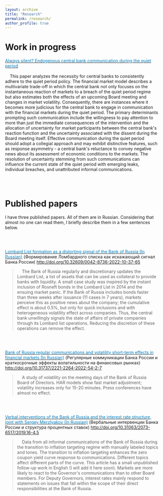 ```yaml
---
layout: archive
title: "Research"
permalink: /research/
author_profile: true
---
```

Work in progress
======
[<span style="color:#007CBB">Always silent? Endogenous central bank communication during the quiet period</span>](http://olegtelegin.github.io/files/OlegTeleginQuietPeriod.pdf) <br>
<br>
<span style="font-size:14px">
&nbsp;&nbsp;&nbsp; This paper analyzes the necessity for central banks to consistently adhere to the quiet period policy. The financial market model describes a multivariate trade-off in which the central bank not only focuses on the instantaneous reaction of markets to a breach of the quiet period regime but also estimates both the effects of an upcoming Board meeting and changes in market volatility. Consequently, there are instances where it becomes more judicious for the central bank to engage in communication with the financial markets during the quiet period. The primary determinants prompting such communication include the willingness to pay attention to more than just the immediate consequences of the intervention and the allocation of uncertainty for market participants between the central bank's reaction function and the uncertainty associated with the dissent during the Board meeting itself. Effective communication during the quiet period should adopt a collegial approach and may exhibit distinctive features, such as response asymmetry - a central bank's reluctance to convey negative news about its assessment of economic conditions to the markets. The resolution of uncertainty stemming from such communications can influence the current state of the quiet period with emerging leaks, individual breaches, and unattributed informal communications.
</span>

<br>
<br>

Published papers
======
I have three published papers. All of them are in Russian. Considering that almost no one can read them, I briefly describe them in a few sentences below.

<br>
<br>

[<span style="color:#007CBB">Lombard List formation as a distorting signal of the Bank of Russia (In Russian)</span>](http://olegtelegin.github.io/files/Oleg_Telegin_Lombard_List.pdf) (Формирование Ломбардного списка как искажающий сигнал Банка России) http://doi.org/10.32609/0042-8736-2022-10-37-65
> &nbsp;&nbsp;&nbsp; The Bank of Russia regularly and discretionary updates the Lombard List, a list of assets that can be used as collateral to provide banks with liquidity. A small case study was inspired by the instant inclusion of Rosneft bonds in the Lombard List in 2014 and the ensuing market panic. If the Bank of Russia includes bonds faster than three weeks after issuance (11 cases in 7 years), markets perceive this as positive news about the company; the cumulative effect is about 0.5%, but only for quick inclusions and with heterogeneous volatility effect across companies. Thus, the central bank unwillingly signals the state of affairs of private companies through its Lombard list operations. Reducing the discretion of these operations can remove the effect.

<br>
<br>

[<span style="color:#007CBB">Bank of Russia regular communications and volatility short-term effects in financial markets (In Russian)</span>](http://olegtelegin.github.io/files/Oleg_Telegin_CB_volatility.pdf) (Регулярные коммуникации Банка России и краткосрочные эффекты волатильности на финансовых рынках) http://doi.org/10.31737/2221-2264-2022-54-2-7
> &nbsp;&nbsp;&nbsp; A study of volatility on the meeting days of the Bank of Russia Board of Directors. HAR models show fast market adjustment; volatility increases only for 15-20 minutes. Press conferences have almost no effect.

<br>
<br>

[<span style="color:#007CBB">Verbal interventions of the Bank of Russia and the interest rate structure, joint with Sergey Merzlyakov (In Russian)</span>](http://olegtelegin.github.io/files/Telegin_Oleg_Verbal_Interventions.pdf)  (Вербальные интервенции Банка России и структура процентных ставок) http://doi.org/10.31063/2073-6517/2019.16-4.5
> &nbsp;&nbsp;&nbsp; Data from all informal communications of the Bank of Russia during the transition to inflation targeting regime with manually labeled topics and tones. The transition to inflation targeting enhances the zero coupon yield curve response to communications. Different topics affect different parts of the curve. This article has a small unpublished follow-up work in English (I will add it here soon). Markets are more likely to react to the Governor's communications than to other Board members. For Deputy Governors, interest rates mainly respond to statements on issues that fall within the scope of their direct responsibilities at the Bank of Russia.



